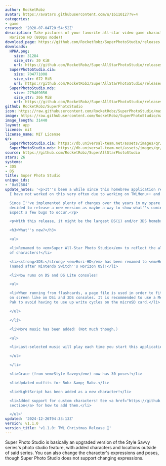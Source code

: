 ```yaml
---
author: RocketRobz
avatar: https://avatars.githubusercontent.com/u/16110127?v=4
categories:
- game
created: '2020-07-04T20:54:52Z'
description: Take pictures of your favorite all-star video game characters, in glorious
  Horizon HD (800px mode)!
download_page: https://github.com/RocketRobz/SuperPhotoStudio/releases
downloads:
  HPHA.png:
    size: 31284
    size_str: 30 KiB
    url: https://github.com/RocketRobz/SuperAllStarPhotoStudio/releases/download/v1.1.0/HPHA.png
  SuperPhotoStudio.cia:
    size: 704771008
    size_str: 672 MiB
    url: https://github.com/RocketRobz/SuperAllStarPhotoStudio/releases/download/v1.1.0/SuperPhotoStudio.cia
  SuperPhotoStudio.nds:
    size: 279469056
    size_str: 266 MiB
    url: https://github.com/RocketRobz/SuperAllStarPhotoStudio/releases/download/v1.1.0/SuperPhotoStudio.nds
github: RocketRobz/SuperPhotoStudio
icon: https://raw.githubusercontent.com/RocketRobz/SuperPhotoStudio/master/3ds/app/icon.png
image: https://raw.githubusercontent.com/RocketRobz/SuperPhotoStudio/master/3ds/app/banner.png
image_length: 31440
layout: app
license: mit
license_name: MIT License
qr:
  SuperPhotoStudio.cia: https://db.universal-team.net/assets/images/qr/superphotostudio-cia.png
  SuperPhotoStudio.nds: https://db.universal-team.net/assets/images/qr/superphotostudio-nds.png
source: https://github.com/RocketRobz/SuperAllStarPhotoStudio
stars: 26
systems:
- 3DS
- DS
title: Super Photo Studio
unique_ids:
- '0x52504'
update_notes: '<p>It''s been a while since this homebrew application released. Unfortunately,
  I have not worked on this very often due to working on TWLMenu++ and nds-bootstrap.<br>

  Since I''ve implemented plenty of changes over the years in my spare time, I''ve
  decided to release a new version as maybe a way to show what''s coming in the future.
  Expect a few bugs to occur.</p>

  <p>With this release, it might be the largest DS(i) and/or 3DS homebrew app in existence.</p>

  <h3>What''s new?</h3>

  <ul>

  <li>Renamed to <em>Super All-Star Photo Studio</em> to reflect the all-star cast
  of characters!</li>

  <li><strong>3DS:</strong> <em>Hori-HD</em> has been renamed to <em>Horizon HD</em>
  (named after Nintendo Switch''s Horizon OS)!</li>

  <li>Now runs on DS and DS Lite consoles!

  <ul>

  <li>When running from flashcards, a page file is used in order to fit 5 characters
  on screen like on DSi and 3DS consoles. It is recommended to use a Memory Expansion
  Pak to avoid having to use up write cycles on the microSD card.</li>

  </ul>

  </li>

  <li>More music has been added! (Not much though.)

  <ul>

  <li>Last-selected music will play each time you start this application.</li>

  </ul>

  </li>

  <li>Grace (from <em>Style Savvy</em>) now has 30 poses!</li>

  <li>Updated outfits for Robz &amp; Rabz.</li>

  <li>NightScript has been added as a new character!</li>

  <li>Added support for custom characters! See <a href="https://github.com/RocketRobz/SuperAllStarPhotoStudio?tab=readme-ov-file#adding-custom-characters">this
  section</a> for how to add them.</li>

  </ul>'
updated: '2024-12-26T04:33:13Z'
version: v1.1.0
version_title: 'v1.1.0: TWL Christmas Release 🎄'
---
```

Super Photo Studio is basically an upgraded version of the Style Savvy series's photo studio feature, with added characters and locations outside of said series. You can also change the character's expressions and poses, though Super Photo Studio does not support changing expressions.